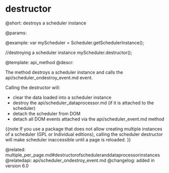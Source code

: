 destructor
=============



@short: destroys a scheduler instance
	

@params:





@example:
var myScheduler = Scheduler.getSchedulerInstance();
 
//destroying a scheduler instance
myScheduler.destructor();

@template:	api_method
@descr:

The method destroys a scheduler instance and calls the api/scheduler_ondestroy_event.md event.

Calling the destructor will:

- clear the data loaded into a scheduler instance
- destroy the api/scheduler_dataprocessor.md (if it is attached to the scheduler)
- detach the scheduler from DOM
- detach all DOM events attached via the api/scheduler_event.md method

{{note
If you use a package that does not allow creating multiple instances of a scheduler (GPL or Individual editions), calling the scheduler destructor will make scheduler inaccessible until a page is reloaded.
}}

@related:
	multiple_per_page.md#destructorofscheduleranddataprocessorinstances
@relatedapi:
    api/scheduler_ondestroy_event.md
@changelog:
added in version 6.0